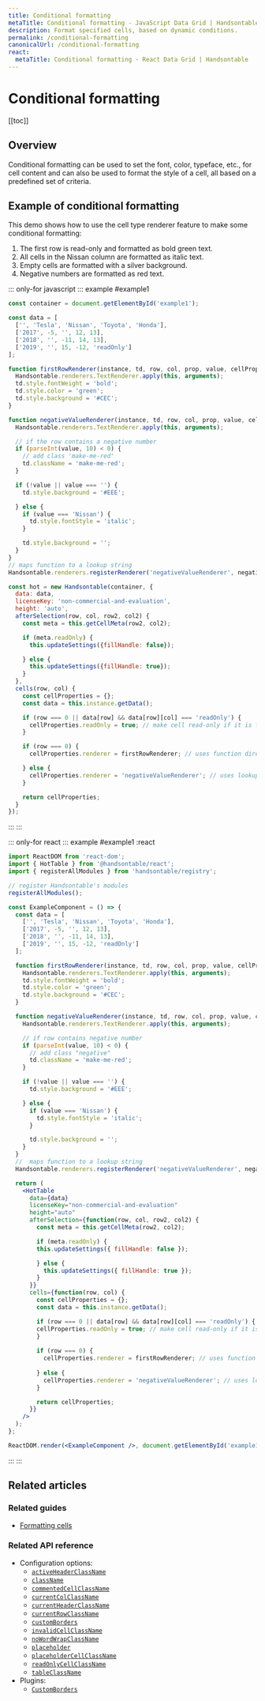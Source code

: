 ```yaml
---
title: Conditional formatting
metaTitle: Conditional formatting - JavaScript Data Grid | Handsontable
description: Format specified cells, based on dynamic conditions.
permalink: /conditional-formatting
canonicalUrl: /conditional-formatting
react:
  metaTitle: Conditional formatting - React Data Grid | Handsontable
---
```


# Conditional formatting

[[toc]]

## Overview

Conditional formatting can be used to set the font, color, typeface, etc., for cell content and can also be used to format the style of a cell, all based on a predefined set of criteria.

## Example of conditional formatting

<style>
.make-me-red {
  color: #FF5A12;
}
</style>

This demo shows how to use the cell type renderer feature to make some conditional formatting:

1. The first row is read-only and formatted as bold green text.
2. All cells in the Nissan column are formatted as italic text.
3. Empty cells are formatted with a silver background.
4. Negative numbers are formatted as red text.


::: only-for javascript
::: example #example1
```js
const container = document.getElementById('example1');

const data = [
  ['', 'Tesla', 'Nissan', 'Toyota', 'Honda'],
  ['2017', -5, '', 12, 13],
  ['2018', '', -11, 14, 13],
  ['2019', '', 15, -12, 'readOnly']
];

function firstRowRenderer(instance, td, row, col, prop, value, cellProperties) {
  Handsontable.renderers.TextRenderer.apply(this, arguments);
  td.style.fontWeight = 'bold';
  td.style.color = 'green';
  td.style.background = '#CEC';
}

function negativeValueRenderer(instance, td, row, col, prop, value, cellProperties) {
  Handsontable.renderers.TextRenderer.apply(this, arguments);

  // if the row contains a negative number
  if (parseInt(value, 10) < 0) {
    // add class 'make-me-red'
    td.className = 'make-me-red';
  }

  if (!value || value === '') {
    td.style.background = '#EEE';

  } else {
    if (value === 'Nissan') {
      td.style.fontStyle = 'italic';
    }

    td.style.background = '';
  }
}
// maps function to a lookup string
Handsontable.renderers.registerRenderer('negativeValueRenderer', negativeValueRenderer);

const hot = new Handsontable(container, {
  data: data,
  licenseKey: 'non-commercial-and-evaluation',
  height: 'auto',
  afterSelection(row, col, row2, col2) {
    const meta = this.getCellMeta(row2, col2);

    if (meta.readOnly) {
      this.updateSettings({fillHandle: false});

    } else {
      this.updateSettings({fillHandle: true});
    }
  },
  cells(row, col) {
    const cellProperties = {};
    const data = this.instance.getData();

    if (row === 0 || data[row] && data[row][col] === 'readOnly') {
      cellProperties.readOnly = true; // make cell read-only if it is first row or the text reads 'readOnly'
    }

    if (row === 0) {
      cellProperties.renderer = firstRowRenderer; // uses function directly

    } else {
      cellProperties.renderer = 'negativeValueRenderer'; // uses lookup map
    }

    return cellProperties;
  }
});
```
:::
:::

::: only-for react
::: example #example1 :react
```jsx
import ReactDOM from 'react-dom';
import { HotTable } from '@handsontable/react';
import { registerAllModules } from 'handsontable/registry';

// register Handsontable's modules
registerAllModules();

const ExampleComponent = () => {
  const data = [
    ['', 'Tesla', 'Nissan', 'Toyota', 'Honda'],
    ['2017', -5, '', 12, 13],
    ['2018', '', -11, 14, 13],
    ['2019', '', 15, -12, 'readOnly']
  ];

  function firstRowRenderer(instance, td, row, col, prop, value, cellProperties) {
    Handsontable.renderers.TextRenderer.apply(this, arguments);
    td.style.fontWeight = 'bold';
    td.style.color = 'green';
    td.style.background = '#CEC';
  }

  function negativeValueRenderer(instance, td, row, col, prop, value, cellProperties) {
    Handsontable.renderers.TextRenderer.apply(this, arguments);

    // if row contains negative number
    if (parseInt(value, 10) < 0) {
      // add class "negative"
      td.className = 'make-me-red';
    }

    if (!value || value === '') {
      td.style.background = '#EEE';

    } else {
      if (value === 'Nissan') {
        td.style.fontStyle = 'italic';
      }

      td.style.background = '';
    }
  }
  //  maps function to a lookup string
  Handsontable.renderers.registerRenderer('negativeValueRenderer', negativeValueRenderer);

  return (
    <HotTable
      data={data}
      licenseKey="non-commercial-and-evaluation"
      height="auto"
      afterSelection={function(row, col, row2, col2) {
        const meta = this.getCellMeta(row2, col2);

        if (meta.readOnly) {
        this.updateSettings({ fillHandle: false });

        } else {
          this.updateSettings({ fillHandle: true });
        }
      }}
      cells={function(row, col) {
        const cellProperties = {};
        const data = this.instance.getData();

        if (row === 0 || data[row] && data[row][col] === 'readOnly') {
        cellProperties.readOnly = true; // make cell read-only if it is first row or the text reads 'readOnly'
        }
    
        if (row === 0) {
          cellProperties.renderer = firstRowRenderer; // uses function directly
    
        } else {
          cellProperties.renderer = 'negativeValueRenderer'; // uses lookup map
        }

        return cellProperties;
      }}
    />
  );
};

ReactDOM.render(<ExampleComponent />, document.getElementById('example1'));
```
:::
:::


## Related articles

### Related guides

- [Formatting cells](@/guides/cell-features/formatting-cells.md)

### Related API reference

- Configuration options:
  - [`activeHeaderClassName`](@/api/options.md#activeheaderclassname)
  - [`className`](@/api/options.md#classname)
  - [`commentedCellClassName`](@/api/options.md#commentedcellclassname)
  - [`currentColClassName`](@/api/options.md#currentcolclassname)
  - [`currentHeaderClassName`](@/api/options.md#currentheaderclassname)
  - [`currentRowClassName`](@/api/options.md#currentrowclassname)
  - [`customBorders`](@/api/options.md#customborders)
  - [`invalidCellClassName`](@/api/options.md#invalidcellclassname)
  - [`noWordWrapClassName`](@/api/options.md#nowordwrapclassname)
  - [`placeholder`](@/api/options.md#placeholder)
  - [`placeholderCellClassName`](@/api/options.md#placeholdercellclassname)
  - [`readOnlyCellClassName`](@/api/options.md#readonlycellclassname)
  - [`tableClassName`](@/api/options.md#tableclassname)
- Plugins:
  - [`CustomBorders`](@/api/customBorders.md)
